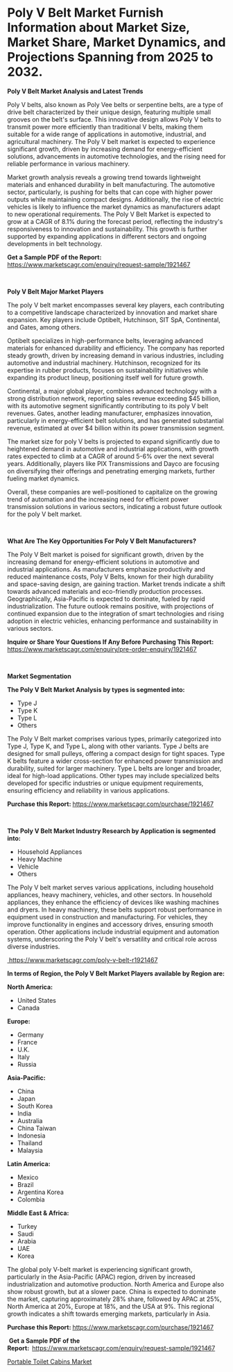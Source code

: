 <p><h1>Poly V Belt Market Furnish Information about Market Size, Market Share, Market Dynamics, and Projections Spanning from 2025 to 2032.</h1></p><p><strong>Poly V Belt Market Analysis and Latest Trends</strong></p>
<p><p>Poly V belts, also known as Poly Vee belts or serpentine belts, are a type of drive belt characterized by their unique design, featuring multiple small grooves on the belt's surface. This innovative design allows Poly V belts to transmit power more efficiently than traditional V belts, making them suitable for a wide range of applications in automotive, industrial, and agricultural machinery. The Poly V belt market is expected to experience significant growth, driven by increasing demand for energy-efficient solutions, advancements in automotive technologies, and the rising need for reliable performance in various machinery.</p><p>Market growth analysis reveals a growing trend towards lightweight materials and enhanced durability in belt manufacturing. The automotive sector, particularly, is pushing for belts that can cope with higher power outputs while maintaining compact designs. Additionally, the rise of electric vehicles is likely to influence the market dynamics as manufacturers adapt to new operational requirements. The Poly V Belt Market is expected to grow at a CAGR of 8.1% during the forecast period, reflecting the industry's responsiveness to innovation and sustainability. This growth is further supported by expanding applications in different sectors and ongoing developments in belt technology.</p></p>
<p><strong>Get a Sample PDF of the Report:&nbsp;</strong> <a href="https://www.marketscagr.com/enquiry/request-sample/1921467?utm_campaign=3271&utm_medium=2&utm_source=Github&utm_content=ia&utm_term=10042025&utm_id=poly-v-belt">https://www.marketscagr.com/enquiry/request-sample/1921467</a></p>
<p>&nbsp;</p>
<p><strong>Poly V Belt Major Market Players</strong></p>
<p><p>The poly V belt market encompasses several key players, each contributing to a competitive landscape characterized by innovation and market share expansion. Key players include Optibelt, Hutchinson, SIT SpA, Continental, and Gates, among others. </p><p>Optibelt specializes in high-performance belts, leveraging advanced materials for enhanced durability and efficiency. The company has reported steady growth, driven by increasing demand in various industries, including automotive and industrial machinery. Hutchinson, recognized for its expertise in rubber products, focuses on sustainability initiatives while expanding its product lineup, positioning itself well for future growth.</p><p>Continental, a major global player, combines advanced technology with a strong distribution network, reporting sales revenue exceeding $45 billion, with its automotive segment significantly contributing to its poly V belt revenues. Gates, another leading manufacturer, emphasizes innovation, particularly in energy-efficient belt solutions, and has generated substantial revenue, estimated at over $4 billion within its power transmission segment.</p><p>The market size for poly V belts is projected to expand significantly due to heightened demand in automotive and industrial applications, with growth rates expected to climb at a CAGR of around 5-6% over the next several years. Additionally, players like PIX Transmissions and Dayco are focusing on diversifying their offerings and penetrating emerging markets, further fueling market dynamics.</p><p>Overall, these companies are well-positioned to capitalize on the growing trend of automation and the increasing need for efficient power transmission solutions in various sectors, indicating a robust future outlook for the poly V belt market.</p></p>
<p>&nbsp;</p>
<p><strong>What Are The Key Opportunities For Poly V Belt Manufacturers?</strong></p>
<p><p>The Poly V Belt market is poised for significant growth, driven by the increasing demand for energy-efficient solutions in automotive and industrial applications. As manufacturers emphasize productivity and reduced maintenance costs, Poly V Belts, known for their high durability and space-saving design, are gaining traction. Market trends indicate a shift towards advanced materials and eco-friendly production processes. Geographically, Asia-Pacific is expected to dominate, fueled by rapid industrialization. The future outlook remains positive, with projections of continued expansion due to the integration of smart technologies and rising adoption in electric vehicles, enhancing performance and sustainability in various sectors.</p></p>
<p><strong>Inquire or Share Your Questions If Any Before Purchasing This Report:</strong> <a href="https://www.marketscagr.com/enquiry/pre-order-enquiry/1921467?utm_campaign=3271&utm_medium=2&utm_source=Github&utm_content=ia&utm_term=10042025&utm_id=poly-v-belt">https://www.marketscagr.com/enquiry/pre-order-enquiry/1921467</a></p>
<p>&nbsp;</p>
<p><strong>Market Segmentation</strong></p>
<p><strong>The Poly V Belt Market Analysis by types is segmented into:</strong></p>
<p><ul><li>Type J</li><li>Type K</li><li>Type L</li><li>Others</li></ul></p>
<p><p>The Poly V Belt market comprises various types, primarily categorized into Type J, Type K, and Type L, along with other variants. Type J belts are designed for small pulleys, offering a compact design for tight spaces. Type K belts feature a wider cross-section for enhanced power transmission and durability, suited for larger machinery. Type L belts are longer and broader, ideal for high-load applications. Other types may include specialized belts developed for specific industries or unique equipment requirements, ensuring efficiency and reliability in various applications.</p></p>
<p><strong>Purchase this Report:&nbsp;</strong><a href="https://www.marketscagr.com/purchase/1921467?utm_campaign=3271&utm_medium=2&utm_source=Github&utm_content=ia&utm_term=10042025&utm_id=poly-v-belt">https://www.marketscagr.com/purchase/1921467</a></p>
<p>&nbsp;</p>
<p><strong>The Poly V Belt Market Industry Research by Application is segmented into:</strong></p>
<p><ul><li>Household Appliances</li><li>Heavy Machine</li><li>Vehicle</li><li>Others</li></ul></p>
<p><p>The Poly V belt market serves various applications, including household appliances, heavy machinery, vehicles, and other sectors. In household appliances, they enhance the efficiency of devices like washing machines and dryers. In heavy machinery, these belts support robust performance in equipment used in construction and manufacturing. For vehicles, they improve functionality in engines and accessory drives, ensuring smooth operation. Other applications include industrial equipment and automation systems, underscoring the Poly V belt's versatility and critical role across diverse industries.</p></p>
<p><a href="https://www.marketscagr.com/poly-v-belt-r1921467?utm_campaign=3271&utm_medium=2&utm_source=Github&utm_content=ia&utm_term=10042025&utm_id=poly-v-belt">&nbsp;https://www.marketscagr.com/poly-v-belt-r1921467</a></p>
<p><strong>In terms of Region, the Poly V Belt Market Players available by Region are:</strong></p>
<p>
    <p> <strong> North America: </strong>
        <ul>
            <li>United States</li>
            <li>Canada</li>
        </ul>
        </p> 
    <p> <strong> Europe: </strong>
        <ul>
            <li>Germany</li>
            <li>France</li>
            <li>U.K.</li>
            <li>Italy</li>
            <li>Russia</li>
        </ul>
        </p> 
    <p> <strong> Asia-Pacific: </strong>
        <ul>
            <li>China</li>
            <li>Japan</li>
            <li>South Korea</li>
            <li>India</li>
            <li>Australia</li>
            <li>China Taiwan</li>
            <li>Indonesia</li>
            <li>Thailand</li>
            <li>Malaysia</li>
        </ul>
        </p> 
    <p> <strong> Latin America: </strong>
        <ul>
            <li>Mexico</li>
            <li>Brazil</li>
            <li>Argentina Korea</li>
            <li>Colombia</li>
        </ul>
        </p> 
    <p> <strong> Middle East & Africa: </strong>
        <ul>
            <li>Turkey</li>
            <li>Saudi</li>
            <li>Arabia</li>
            <li>UAE</li>
            <li>Korea</li>
        </ul>
    </p>
    </p>
<p><p>The global poly V-belt market is experiencing significant growth, particularly in the Asia-Pacific (APAC) region, driven by increased industrialization and automotive production. North America and Europe also show robust growth, but at a slower pace. China is expected to dominate the market, capturing approximately 28% share, followed by APAC at 25%, North America at 20%, Europe at 18%, and the USA at 9%. This regional growth indicates a shift towards emerging markets, particularly in Asia.</p></p>
<p><strong>Purchase this Report: </strong><a href="https://www.marketscagr.com/purchase/1921467?utm_campaign=3271&utm_medium=2&utm_source=Github&utm_content=ia&utm_term=10042025&utm_id=poly-v-belt">https://www.marketscagr.com/purchase/1921467</a></p>
<p>&nbsp;<strong>Get a Sample PDF of the Report:&nbsp;&nbsp;</strong><a href="https://www.marketscagr.com/enquiry/request-sample/1921467?utm_campaign=3271&utm_medium=2&utm_source=Github&utm_content=ia&utm_term=10042025&utm_id=poly-v-belt">https://www.marketscagr.com/enquiry/request-sample/1921467</a></p>
<p><strong></strong></p>
<p><p><a href="https://github.com/baetahassaz6/Market-Research-Report-List-1/blob/main/portable-toilet-cabins-market.md?utm_campaign=3271&utm_medium=2&utm_source=Github&utm_content=ia&utm_term=10042025&utm_id=poly-v-belt">Portable Toilet Cabins Market</a></p></p>